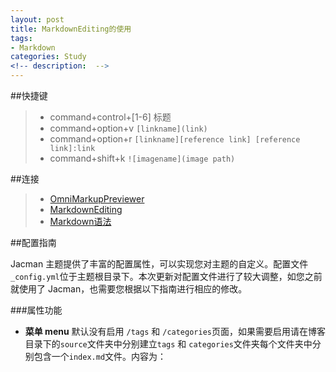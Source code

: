```yaml
---
layout: post
title: MarkdownEditing的使用
tags: 
- Markdown
categories: Study
<!-- description:  -->
---
```

##快捷键 

> - command+control+[1-6] 标题
> - command+option+v      `[linkname](link)`
> - command+option+r 	  `[linkname][reference link]
						  [reference link]:link` 
> - command+shift+k       `![imagename](image path)`

##连接

> - [OmniMarkupPreviewer](https://github.com/timonwong/OmniMarkupPreviewer)
> - [MarkdownEditing](https://github.com/SublimeText-Markdown/MarkdownEditing#key-bindings)
> - [Markdown语法](http://www.appinn.com/markdown/basic.html)

##配置指南

Jacman 主题提供了丰富的配置属性，可以实现您对主题的自定义。配置文件`_config.yml`位于主题根目录下。本次更新对配置文件进行了较大调整，如您之前就使用了 Jacman，也需要您根据以下指南进行相应的修改。

###属性功能
- **菜单 menu**
默认没有启用 `/tags` 和 `/categories`页面，如果需要启用请在博客目录下的`source`文件夹中分别建立`tags` 和 `categories`文件夹每个文件夹中分别包含一个`index.md`文件。内容为：


